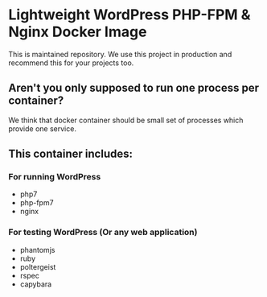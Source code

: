 # Lightweight WordPress PHP-FPM & Nginx Docker Image
This is maintained repository. We use this project in production and recommend this for your projects too.

## Aren't you only supposed to run one process per container?
We think that docker container should be small set of processes which provide one service.

## This container includes:
### For running WordPress
- php7
- php-fpm7
- nginx

### For testing WordPress (Or any web application)
- phantomjs
- ruby
- poltergeist
- rspec
- capybara
